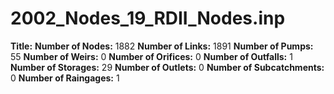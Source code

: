 # 2002_Nodes_19_RDII_Nodes.inp
**Title:** 
**Number of Nodes:** 1882
**Number of Links:** 1891
**Number of Pumps:** 55
**Number of Weirs:** 0
**Number of Orifices:** 0
**Number of Outfalls:** 1
**Number of Storages:** 29
**Number of Outlets:** 0
**Number of Subcatchments:** 0
**Number of Raingages:** 1
